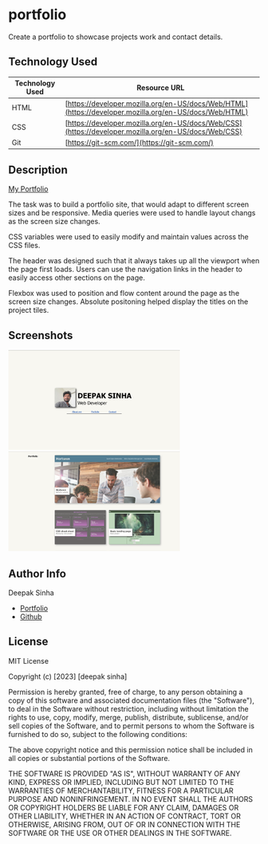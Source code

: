 # portfolio
Create a portfolio to showcase projects work and contact details.


## Technology Used 

| Technology Used         | Resource URL           | 
| ------------- |-------------| 
| HTML    | [https://developer.mozilla.org/en-US/docs/Web/HTML](https://developer.mozilla.org/en-US/docs/Web/HTML) | 
| CSS     | [https://developer.mozilla.org/en-US/docs/Web/CSS](https://developer.mozilla.org/en-US/docs/Web/CSS)      |   
| Git | [https://git-scm.com/](https://git-scm.com/)     |    


## Description

[My Portfolio](https://dee-here.github.io/portfolio/)

The task was to build a portfolio site, that would adapt to different screen sizes and be responsive. Media queries were used to handle layout changs as the screen size changes.

CSS variables were used to easily modify and maintain values across the CSS files.

The header was designed such that it always takes up all the viewport when the page first loads. Users can use the navigation links in the header to easily access other sections on the page.

Flexbox was used to position and flow content around the page as the screen size changes.
Absolute positoning helped display the titles on the project tiles.


## Screenshots

<img src="./assets/images/dee-portfolio-1.png" height="200" >
<img src="./assets/images/dee-portfolio-2.png" height="200" >


## Author Info

Deepak Sinha

* [Portfolio](https://dee-here.github.io/portfolio/)
* [Github](https://github.com/dee-here)



## License

MIT License

Copyright (c) [2023] [deepak sinha]

Permission is hereby granted, free of charge, to any person obtaining a copy
of this software and associated documentation files (the "Software"), to deal
in the Software without restriction, including without limitation the rights
to use, copy, modify, merge, publish, distribute, sublicense, and/or sell
copies of the Software, and to permit persons to whom the Software is
furnished to do so, subject to the following conditions:

The above copyright notice and this permission notice shall be included in all
copies or substantial portions of the Software.

THE SOFTWARE IS PROVIDED "AS IS", WITHOUT WARRANTY OF ANY KIND, EXPRESS OR
IMPLIED, INCLUDING BUT NOT LIMITED TO THE WARRANTIES OF MERCHANTABILITY,
FITNESS FOR A PARTICULAR PURPOSE AND NONINFRINGEMENT. IN NO EVENT SHALL THE
AUTHORS OR COPYRIGHT HOLDERS BE LIABLE FOR ANY CLAIM, DAMAGES OR OTHER
LIABILITY, WHETHER IN AN ACTION OF CONTRACT, TORT OR OTHERWISE, ARISING FROM,
OUT OF OR IN CONNECTION WITH THE SOFTWARE OR THE USE OR OTHER DEALINGS IN THE
SOFTWARE.